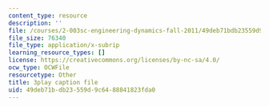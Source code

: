 ```yaml
---
content_type: resource
description: ''
file: /courses/2-003sc-engineering-dynamics-fall-2011/49deb71bdb23559d9c6488841823fda0_zNCBDrnT05E.vtt
file_size: 76340
file_type: application/x-subrip
learning_resource_types: []
license: https://creativecommons.org/licenses/by-nc-sa/4.0/
ocw_type: OCWFile
resourcetype: Other
title: 3play caption file
uid: 49deb71b-db23-559d-9c64-88841823fda0
---
```

